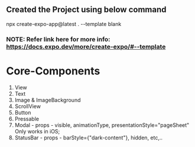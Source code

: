## Created the Project using below command

npx create-expo-app@latest . --template blank

### NOTE: Refer link here for more info: https://docs.expo.dev/more/create-expo/#--template

# Core-Components

1. View
2. Text
3. Image & ImageBackground
4. ScrollView
5. Button
6. Pressable
7. Modal - props - visible, animationType, presentationStyle="pageSheet" Only works in iOS;
8. StatusBar - props - barStyle={"dark-content"}, hidden, etc,..
